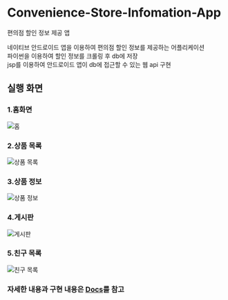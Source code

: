 # Convenience-Store-Infomation-App
편의점 할인 정보 제공 앱

네이티브 안드로이드 앱을 이용하여 편의점 할인 정보를 제공하는 어플리케이션  
파이썬을 이용하여 할인 정보를 크롤링 후 db에 저장  
jsp를 이용하여 안드로이드 앱이 db에 접근할 수 있는 웹 api 구현  

## 실행 화면
### 1.홈화면 
![홈](https://user-images.githubusercontent.com/58020519/106421225-b0940380-649f-11eb-8060-84a58a83cb2b.png)
### 2.상품 목록 
![상품 목록](https://user-images.githubusercontent.com/58020519/106421668-737c4100-64a0-11eb-85b0-4c996740fb4e.png) 
### 3.상품 정보 
![상품 정보](https://user-images.githubusercontent.com/58020519/106421727-927ad300-64a0-11eb-80a2-8db11089f6d8.png)
### 4.게시판 
![게시판](https://user-images.githubusercontent.com/58020519/106422040-3795ab80-64a1-11eb-9e56-473c9690c48c.png)
### 5.친구 목록 
![친구 목록](https://user-images.githubusercontent.com/58020519/106421655-6d866000-64a0-11eb-8e90-0c5d90b7504b.png)

### 자세한 내용과 구현 내용은 [Docs](https://github.com/lcy960729/Convenience-Store-Infomation-App/tree/main/docs)를 참고
